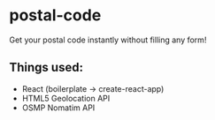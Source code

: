 # postal-code
Get your postal code instantly without filling any form!

## Things used:
* React (boilerplate -> create-react-app)
* HTML5 Geolocation API
* OSMP Nomatim API
